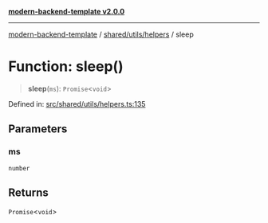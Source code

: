 [**modern-backend-template v2.0.0**](../../../../README.md)

***

[modern-backend-template](../../../../modules.md) / [shared/utils/helpers](../README.md) / sleep

# Function: sleep()

> **sleep**(`ms`): `Promise`\<`void`\>

Defined in: [src/shared/utils/helpers.ts:135](https://github.com/maemreyo/saas-4cus-nodejs/blob/2a5b3f3aa11335dfa561e80e1feabb8e6084261e/src/shared/utils/helpers.ts#L135)

## Parameters

### ms

`number`

## Returns

`Promise`\<`void`\>
